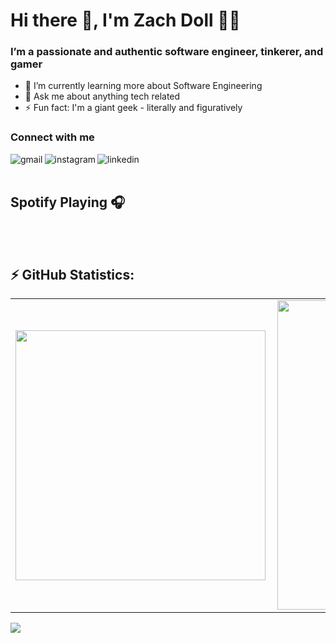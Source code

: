 # Hi there 👋, I'm Zach Doll 👨‍💻  
### I’m a passionate and authentic software engineer, tinkerer, and gamer
<!--
**elanmoridin/elanmoridin** is a ✨ _special_ ✨ repository because its `README.md` (this file) appears on your GitHub profile.

Here are some ideas to get you started:

- 🔭 I’m currently working on ...
- 🌱 I’m currently learning ...
- 👯 I’m looking to collaborate on ...
- 🤔 I’m looking for help with ...
- 💬 Ask me about ...
- 📫 How to reach me: ...
- 😄 Pronouns: ...
- ⚡ Fun fact: ...
-->
- 🌱 I’m currently learning more about Software Engineering
- 💬 Ask me about anything tech related 
- ⚡ Fun fact: I'm a giant geek - literally and figuratively  
### Connect with me
<a href="mailto:zach.doll@gmail.com">
  <img align="left" alt="gmail" src="https://img.shields.io/badge/gmail-D14836?&style=for-the-badge&logo=gmail&logoColor=white" />
</a>
<a href="http://www.instagram.com/elanmoridin/">
  <img align="left" alt="instagram" src="https://img.shields.io/badge/instagram-%23E4405F.svg?&style=for-the-badge&logo=instagram&logoColor=white" />
</a>
<a href="https://www.linkedin.com/in/zachdoll">
  <img align="left" alt="linkedin" src="https://img.shields.io/badge/linkedin-%230077B5.svg?&style=for-the-badge&logo=linkedin&logoColor=white" />
</a>
<br />
<br />
<h2>Spotify Playing 🎧</h2>  
<!---
[![Spotify](https://novatorem.ereshzealous.vercel.app/api/spotify)](https://open.spotify.com/user/elanmoridin) 
--->
<br />
<br />
<h2>⚡ GitHub Statistics:</h2>  
<center>
  <table>
    <tr>
        <td><img width="400px" align="left" src="https://github-readme-stats.vercel.app/api/?username=elanmoridin&count_private=true&layout=compact&theme=chartreuse-dark" /></td>
        <td><img width="495px" align="left" src="https://github-readme-stats.vercel.app/api/top-langs/?username=elanmoridin&layout=compact&theme=chartreuse-dark"/></td>
    </tr>   
  </table>
</center>

![](https://komarev.com/ghpvc/?username=elanmoridin&color=green)
